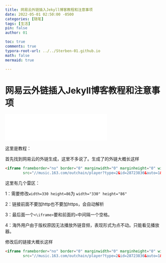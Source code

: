 ```yaml
---
title: 网易云外链插入Jekyll博客教程和注意事项 
date: 2022-05-01 02:50:00 -0500
categories: [随笔]
tags: [生活]
pin: false
author: 01

toc: true
comments: true
typora-root-url: ../../Sterben-01.github.io
math: false
mermaid: true

---
```


# 网易云外链插入Jekyll博客教程和注意事项

<iframe frameborder="no" border="0" marginwidth="0" marginheight="0" width="330" height="86" src="//music.163.com/outchain/player?type=2&amp;id=28723836&amp;auto=1&amp;height=66"> </iframe>

这里是教程：

首先找到网易云的外链生成，这里不多说了。生成了的外链大概长这样

```html
<iframe frameborder="no" border="0" marginwidth="0" marginheight="0" width=330 height=86
        src="//music.163.com/outchain/player?type=2&id=28723836&auto=1&height=66"></iframe>
```

这里有几个雷区：

1：需要修改`width=330 height=86`为 `width="330" height="86"`

2：链接前面不要加http也不要加https，会自动解析

3：最后面一个`<\iframe>`要和前面的`>`中间隔一个空格。

4：海外用户由于版权原因无法播放外链音频，表现形式为点不动。只能看见播放器。

修改后的链接大概长这样

```html
<iframe frameborder="no" border="0" marginwidth="0" marginheight="0" width="330" height="86"
        src="//music.163.com/outchain/player?type=2&id=28723836&auto=1&height=66"> </iframe>
```

